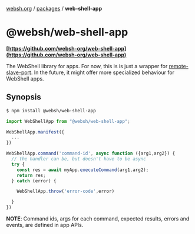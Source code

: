 [websh.org](/) / [packages](..) / **web-shell-app**

# @websh/web-shell-app

**[https://github.com/websh-org/web-shell-app](https://github.com/websh-org/web-shell-app)**

The WebShell library for apps. For now, this is is just a wrapper for [remote-slave-port](remote-slave-port). In the future, it might offer more specialized behaviour for WebShell apps.

## Synopsis
````bash
$ npm install @websh/web-shell-app
````

````js
import WebShellApp from "@websh/web-shell-app";

WebShellApp.manifest({
  ... 
})

WebShellApp.command('command-id', async function ({arg1,arg2}) {
  // the handler can be, but doesn't have to be async
  try {
    const res = await myApp.executeCommand(arg1,arg2);
    return res;
  } catch (error) {

    WebShellApp.throw('error-code',error)

  }
})


````
**NOTE**: Command ids, args for each command, expected results, errors and events, are defined in app APIs.
